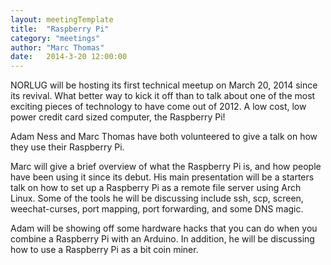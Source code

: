 ```yaml
---
layout: meetingTemplate
title:  "Raspberry Pi"
category: "meetings"
author: "Marc Thomas"
date:   2014-3-20 12:00:00
---
```


NORLUG will be hosting its first technical meetup on March 20, 2014 since its revival. What better way to kick it off than to talk about one of the most exciting pieces of technology to have come out of 2012. A low cost, low power credit card sized computer, the Raspberry Pi!

Adam Ness and Marc Thomas have both volunteered to give a talk on how they use their Raspberry Pi.

Marc will give a brief overview of what the Raspberry Pi is, and how people have been using it since its debut. His main presentation will be a starters talk on how to set up a Raspberry Pi as a remote file server using Arch Linux. Some of the tools he will be discussing include ssh, scp, screen, weechat-curses, port mapping, port forwarding, and some DNS magic.

Adam will be showing off some hardware hacks that you can do when you combine a Raspberry Pi with an Arduino. In addition, he will be discussing how to use a Raspberry Pi as a bit coin miner.
